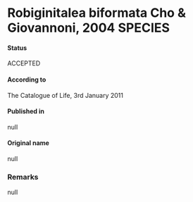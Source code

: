 # Robiginitalea biformata Cho & Giovannoni, 2004 SPECIES

#### Status
ACCEPTED

#### According to
The Catalogue of Life, 3rd January 2011

#### Published in
null

#### Original name
null

### Remarks
null